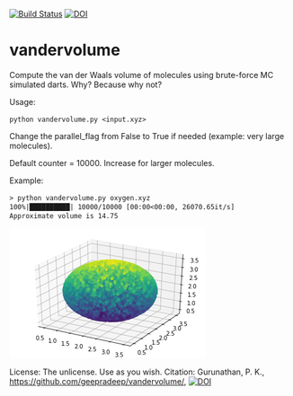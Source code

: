 [![Build Status](https://travis-ci.org/geepradeep/vandervolume.svg?branch=master)](https://travis-ci.org/geepradeep/vandervolume)
[![DOI](https://zenodo.org/badge/DOI/10.5281/zenodo.4018406.svg)](https://doi.org/10.5281/zenodo.4018406)

# vandervolume
Compute the van der Waals volume of molecules using brute-force MC simulated darts. Why? Because why not?

Usage:

    python vandervolume.py <input.xyz>

Change the parallel_flag from False to True if needed (example: very large molecules).

Default counter = 10000. Increase for larger molecules.

Example:

    > python vandervolume.py oxygen.xyz
    100%|██████████| 10000/10000 [00:00<00:00, 26070.65it/s]
    Approximate volume is 14.75

![](oxygen.png "Image output from matplotlib")

License: The unlicense. Use as you wish.
Citation: Gurunathan, P. K., https://github.com/geepradeep/vandervolume/, [![DOI](https://zenodo.org/badge/DOI/10.5281/zenodo.4018406.svg)](https://doi.org/10.5281/zenodo.4018406)
